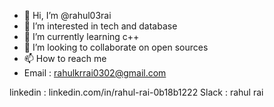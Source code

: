 - 👋 Hi, I’m @rahul03rai
- 👀 I’m interested in tech and database
- 🌱 I’m currently learning c++ 
- 💞️ I’m looking to collaborate on open sources
- 📫 How to reach me 
- Email : rahulkrrai0302@gmail.com

linkedin : linkedin.com/in/rahul-rai-0b18b1222
Slack : rahul rai

<!---
rahul03rai/rahul03rai is a ✨ special ✨ repository because its `README.md` (this file) appears on your GitHub profile.
You can click the Preview link to take a look at your changes.
--->
